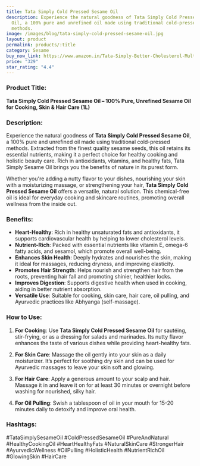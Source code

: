 ```yaml
---
title: Tata Simply Cold Pressed Sesame Oil
description: Experience the natural goodness of Tata Simply Cold Pressed Sesame
  Oil, a 100% pure and unrefined oil made using traditional cold-pressed
  methods.
image: /images/blog/tata-simply-cold-pressed-sesame-oil.jpg
layout: product
permalink: products/:title
category: Sesame
buy_now_link: https://www.amazon.in/Tata-Simply-Better-Cholesterol-Multipurpose/dp/B0CZLKFBB1/ref=sxbs_pa_sp_search_thematic_btf_sspa?content-id=amzn1.sym.324128d2-2348-4bb9-a5fc-f58dc0a894e8%3Aamzn1.sym.324128d2-2348-4bb9-a5fc-f58dc0a894e8&tag=m0150-21
price: "329"
star_rating: "4.4"
---
```

### Product Title:
**Tata Simply Cold Pressed Sesame Oil – 100% Pure, Unrefined Sesame Oil for Cooking, Skin & Hair Care (1L)**

### Description:
Experience the natural goodness of **Tata Simply Cold Pressed Sesame Oil**, a 100% pure and unrefined oil made using traditional cold-pressed methods. Extracted from the finest quality sesame seeds, this oil retains its essential nutrients, making it a perfect choice for healthy cooking and holistic beauty care. Rich in antioxidants, vitamins, and healthy fats, Tata Simply Sesame Oil brings you the benefits of nature in its purest form.

Whether you're adding a nutty flavor to your dishes, nourishing your skin with a moisturizing massage, or strengthening your hair, **Tata Simply Cold Pressed Sesame Oil** offers a versatile, natural solution. This chemical-free oil is ideal for everyday cooking and skincare routines, promoting overall wellness from the inside out.

### Benefits:
- **Heart-Healthy**: Rich in healthy unsaturated fats and antioxidants, it supports cardiovascular health by helping to lower cholesterol levels.
- **Nutrient-Rich**: Packed with essential nutrients like vitamin E, omega-6 fatty acids, and sesamol, which promote overall well-being.
- **Enhances Skin Health**: Deeply hydrates and nourishes the skin, making it ideal for massages, reducing dryness, and improving elasticity.
- **Promotes Hair Strength**: Helps nourish and strengthen hair from the roots, preventing hair fall and promoting shinier, healthier locks.
- **Improves Digestion**: Supports digestive health when used in cooking, aiding in better nutrient absorption.
- **Versatile Use**: Suitable for cooking, skin care, hair care, oil pulling, and Ayurvedic practices like Abhyanga (self-massage).

### How to Use:
1. **For Cooking**: Use **Tata Simply Cold Pressed Sesame Oil** for sautéing, stir-frying, or as a dressing for salads and marinades. Its nutty flavor enhances the taste of various dishes while providing heart-healthy fats.
   
2. **For Skin Care**: Massage the oil gently into your skin as a daily moisturizer. It’s perfect for soothing dry skin and can be used for Ayurvedic massages to leave your skin soft and glowing.

3. **For Hair Care**: Apply a generous amount to your scalp and hair. Massage it in and leave it on for at least 30 minutes or overnight before washing for nourished, silky hair.

4. **For Oil Pulling**: Swish a tablespoon of oil in your mouth for 15-20 minutes daily to detoxify and improve oral health.

### Hashtags:
#TataSimplySesameOil #ColdPressedSesameOil #PureAndNatural #HealthyCookingOil #HeartHealthyFats #NaturalSkinCare #StrongerHair #AyurvedicWellness #OilPulling #HolisticHealth #NutrientRichOil #GlowingSkin #HairCare
